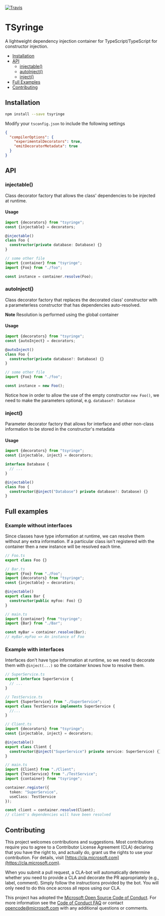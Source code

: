 [![Travis](https://img.shields.io/travis/Microsoft/tsyringe.svg)](https://travis-ci.org/Microsoft/tsyringe/)

# TSyringe

A lightweight dependency injection container for TypeScript/TypeScript for
constructor injection.

* [Installation](#installation)
* [API](#api)
  * [injectable()](#injectable)
  * [autoInject()](#autoinject)
  * [inject()](#inject)
* [Full Examples](#full-examples)
* [Contributing](#contributing)

## Installation

```sh
npm install --save tsyringe
```

Modify your `tsconfig.json` to include the following settings
```json
{
  "compilerOptions": {
    "experimentalDecorators": true,
    "emitDecoratorMetadata": true
  }
}
```

## API
### injectable()
Class decorator factory that allows the class' dependencies to be injected at
runtime.

#### Usage
```TypeScript
import {decorators} from "tsyringe";
const {injectable} = decorators;

@injectable()
class Foo {
  constructor(private database: Database) {}
}

// some other file
import {container} from "tsyringe";
import {Foo} from "./foo";

const instance = container.resolve(Foo);
```

### autoInject()
Class decorator factory that replaces the decorated class' constructor with
a parameterless constructor that has dependencies auto-resolved.

**Note** Resolution is performed using the global container

#### Usage
```TypeScript
import {decorators} from "tsyringe";
const {autoInject} = decorators;

@autoInject()
class Foo {
  constructor(private database?: Database) {}
}

// some other file
import {Foo} from "./foo";

const instance = new Foo();
```

Notice how in order to allow the use of the empty constructor `new Foo()`, we
need to make the parameters optional, e.g. `database?: Database`

### inject()
Parameter decorator factory that allows for interface and other non-class
information to be stored in the constructor's metadata

#### Usage
```TypeScript
import {decorators} from "tsyringe";
const {injectable, inject} = decorators;

interface Database {
  // ...
}

@injectable()
class Foo {
  constructor(@inject("Database") private database?: Database) {}
}
```

## Full examples
### Example without interfaces
Since classes have type information at runtime, we can resolve them without any
extra information. If a particular class isn't registered with the container then
a new instance will be resolved each time.

```TypeScript
// Foo.ts
export class Foo {}
```
```TypeScript
// Bar.ts
import {Foo} from "./Foo";
import {decorators} from "tsyringe";
const {injectable} = decorators;

@injectable()
export class Bar {
  constructor(public myFoo: Foo) {}
}
```
```TypeScript
// main.ts
import {container} from "tsyringe";
import {Bar} from "./Bar";

const myBar = container.resolve(Bar);
// myBar.myFoo => An instance of Foo
```

### Example with interfaces
Interfaces don't have type information at runtime, so we need to decorate them
with `@inject(...)` so the container knows how to resolve them.

```TypeScript
// SuperService.ts
export interface SuperService {
  // ...
}
```
```TypeScript
// TestService.ts
import {SuperService} from "./SuperService";
export class TestService implements SuperService {
  //...
}
```
```TypeScript
// Client.ts
import {decorators} from "tsyringe";
const {injectable, inject} = decorators;

@injectable()
export class Client {
  constructor(@inject("SuperService") private service: SuperService) {}
}
```
```TypeScript
// main.ts
import {Client} from "./Client";
import {TestService} from "./TestService";
import {container} from "tsyringe";

container.register({
  token: "SuperService",
  useClass: TestService
});

const client = container.resolve(Client);
// client's dependencies will have been resolved
```

## Contributing

This project welcomes contributions and suggestions.  Most contributions require you to agree to a
Contributor License Agreement (CLA) declaring that you have the right to, and actually do, grant us
the rights to use your contribution. For details, visit [https://cla.microsoft.com](https://cla.microsoft.com).

When you submit a pull request, a CLA-bot will automatically determine whether you need to provide
a CLA and decorate the PR appropriately (e.g., label, comment). Simply follow the instructions
provided by the bot. You will only need to do this once across all repos using our CLA.

This project has adopted the [Microsoft Open Source Code of Conduct](https://opensource.microsoft.com/codeofconduct/).
For more information see the [Code of Conduct FAQ](https://opensource.microsoft.com/codeofconduct/faq/) or
contact [opencode@microsoft.com](mailto:opencode@microsoft.com) with any additional questions or comments.
